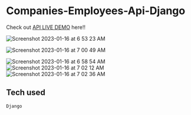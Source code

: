 # Companies-Employees-Api-Django

Check out [API LIVE DEMO](https://companies-employees-api-django-1.mehraasahil.repl.co/) here!!

![Screenshot 2023-01-16 at 6 53 23 AM](https://user-images.githubusercontent.com/118424866/212580848-f086956d-7cea-4faa-a06c-91b382f01ae6.png)

![Screenshot 2023-01-16 at 7 00 49 AM](https://user-images.githubusercontent.com/118424866/212580854-64144188-0310-4fa3-a91a-66664b253c92.png)

![Screenshot 2023-01-16 at 6 58 54 AM](https://user-images.githubusercontent.com/118424866/212580875-9155850b-0d54-4814-92cf-e8fcbbbf71af.png)
![Screenshot 2023-01-16 at 7 02 12 AM](https://user-images.githubusercontent.com/118424866/212580885-1f746a86-6ff5-416c-84ae-4bdab24f1be4.png)
![Screenshot 2023-01-16 at 7 02 36 AM](https://user-images.githubusercontent.com/118424866/212580887-1218f6b1-c8bb-4f7b-82d7-9c96b4dc9798.png)



## Tech used

```
Django
```
